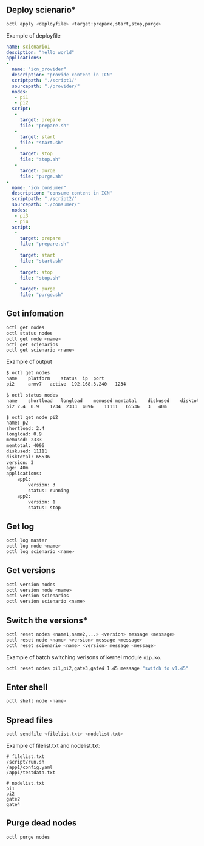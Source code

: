 ## Deploy scienario*
```sh
octl apply <deployfile> <target:prepare,start,stop,purge>
```
Example of deployfile
```yaml
name: scienario1
desciption: "hello world"
applications:
- 
  name: "icn_provider"
  description: "provide content in ICN"
  scriptpath: "./script1/"
  sourcepath: "./provider/"
  nodes:
   - pi1
   - pi2
  script:
   - 
     target: prepare
     file: "prepare.sh"
   - 
     target: start
     file: "start.sh"
   - 
     target: stop
     file: "stop.sh"
   - 
     target: purge
     file: "purge.sh"
- 
  name: "icn_consumer"
  description: "consume content in ICN"
  scriptpath: "./script2/"
  sourcepath: "./consumer/"
  nodes:
   - pi3
   - pi4
  script:
   - 
     target: prepare
     file: "prepare.sh"
   - 
     target: start
     file: "start.sh"
   - 
     target: stop
     file: "stop.sh"
   - 
     target: purge
     file: "purge.sh"
```

## Get infomation
```sh
octl get nodes
octl status nodes
octl get node <name>
octl get scienarios
octl get scienario <name>
```
Example of output
```sh
$ octl get nodes
name	platform	status	ip	port
pi2		armv7	active  192.168.3.240	1234 

$ octl status nodes
name 	shortload	longload	memused	memtatal	diskused	disktotal	verison	age
pi2	2.4  0.9	1234  2333	4096	11111	65536	3	40m

$ octl get node pi2
name: p2
shortload: 2.4
longload: 0.9
memused: 2333
memtotal: 4096
diskused: 11111
disktotal: 65536
version: 3
age: 40m
applications:
	app1:
		version: 3
		status: running
	app2:
		version: 1
		status: stop

```

## Get log
```sh
octl log master
octl log node <name>
octl log scienario <name>
```

## Get versions
```sh
octl version nodes
octl version node <name>
octl version scienarios
octl version scienario <name>
```

## Switch the versions*
```sh
octl reset nodes <name1,name2,...> <version> message <message>
octl reset node <name> <version> message <message>
octl reset scienario <name> <version> message <message>
```
Example of batch switching verisons of kernel module `nip.ko`.
```sh
octl reset nodes pi1,pi2,gate3,gate4 1.45 message "switch to v1.45"
```

## Enter shell
```sh
octl shell node <name>
```

## Spread files
```sh
octl sendfile <filelist.txt> <nodelist.txt>
```
Example of filelist.txt and nodelist.txt:
```
# filelist.txt
/script/run.sh
/app1/config.yaml
/app1/testdata.txt

# nodelist.txt
pi1
pi2
gate2
gate4

```

## Purge dead nodes
```sh
octl purge nodes
```

